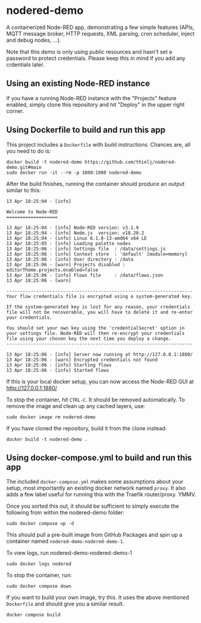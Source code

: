 # nodered-demo

A containerized Node-RED app, demonstrating a few simple features (APIs,
MQTT message broker, HTTP requests, XML parsing, cron scheduler, inject
and debug nodes, ...).

Note that this demo is only using public resources and hasn't set
a password to protect credentials. Please keep this in mind if you add
any crdentials later.

## Using an existing Node-RED instance

If you have a running Node-RED instance with the "Projects" feature enabled,
simply clone this repository and hit "Deploy" in the upper right corner.

## Using Dockerfile to build and run this app

This project includes a `Dockerfile` with build instructions. Chances are, all you
need to do is:

```
docker build -t nodered-demo https://github.com/thielj/nodered-demo.git#main
sudo docker run -it --rm -p 1080:1080 nodered-demo
```

After the build finishes, running the container should produce an output similar to this:

```
13 Apr 18:25:04 - [info]

Welcome to Node-RED
===================

13 Apr 18:25:04 - [info] Node-RED version: v3.1.9
13 Apr 18:25:04 - [info] Node.js  version: v18.20.2
13 Apr 18:25:04 - [info] Linux 6.1.0-13-amd64 x64 LE
13 Apr 18:25:05 - [info] Loading palette nodes
13 Apr 18:25:06 - [info] Settings file  : /data/settings.js
13 Apr 18:25:06 - [info] Context store  : 'default' [module=memory]
13 Apr 18:25:06 - [info] User directory : /data
13 Apr 18:25:06 - [warn] Projects disabled : editorTheme.projects.enabled=false
13 Apr 18:25:06 - [info] Flows file     : /data/flows.json
13 Apr 18:25:06 - [warn]

---------------------------------------------------------------------
Your flow credentials file is encrypted using a system-generated key.

If the system-generated key is lost for any reason, your credentials
file will not be recoverable, you will have to delete it and re-enter
your credentials.

You should set your own key using the 'credentialSecret' option in
your settings file. Node-RED will then re-encrypt your credentials
file using your chosen key the next time you deploy a change.
---------------------------------------------------------------------

13 Apr 18:25:06 - [info] Server now running at http://127.0.0.1:1880/
13 Apr 18:25:06 - [warn] Encrypted credentials not found
13 Apr 18:25:06 - [info] Starting flows
13 Apr 18:25:06 - [info] Started flows
```

If this is your local docker setup, you can now access the Node-RED GUI
at http://127.0.0.1:1880/

To stop the container, hit `CTRL-C`. It should be removed automatically.
To remove the image and clean up any cached layers, use:

```
sudo docker image rm nodered-demo
```

If you have cloned the repository, build it from the clone instead:

```
docker build -t nodered-demo .
```

## Using docker-compose.yml to build and run this app

The included `docker-compose.yml` makes some assumptions about your setup,
most importantly an existing docker network named `proxy`. It also adds
a few label useful for running this with the Traefik router/proxy. YMMV.

Once you sorted this out, it should be sufficient to simply execute the
following from within the nodered-demo folder:

```
sudo docker compose up -d
```

This should pull a pre-built image from GitHub Packages and spin up a
container named `nodered-demo-nodered-demo-1`.

To view logs, run nodered-demo-nodered-demo-1

```
sudo docker logs nodered
```

To stop the container, run:

```
sudo docker compose down
```


If you want to build your own image, try this. It uses the above mentioned
`Dockerfile` and should give you a similar result.

```
docker compose build
```
